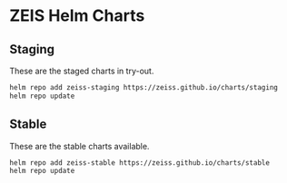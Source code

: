 # ZEIS Helm Charts

## Staging

These are the staged charts in try-out.

```bash
helm repo add zeiss-staging https://zeiss.github.io/charts/staging
helm repo update
```

## Stable

These are the stable charts available.

```bash
helm repo add zeiss-stable https://zeiss.github.io/charts/stable
helm repo update
```
